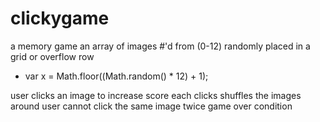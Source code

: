 # clickygame
a memory game
an array of images #'d from (0-12) 
randomly placed in a grid or overflow row
  * var x = Math.floor((Math.random() * 12) + 1);

  user clicks an image to increase score
    each clicks shuffles the images around
  user cannot click the same image twice
    game over condition
